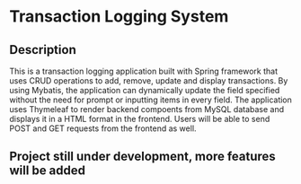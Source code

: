 # Transaction Logging System


## Description
This is a transaction logging application built with Spring framework that uses CRUD operations to add, remove, update and display transactions. By using Mybatis, the application can dynamically update the field specified without the need for prompt or inputting items in every field. The application uses Thymeleaf to render backend compoents from MySQL database and displays it in a HTML format in the frontend. Users will be able to send POST and GET requests from the frontend as well.

## Project still under development, more features will be added ##

